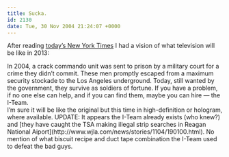 ```yaml
---
title: Sucka.
id: 2130
date: Tue, 30 Nov 2004 21:24:07 +0000
---
```


After reading [today’s New York Times](http://www.nytimes.com/2004/11/29/international/middleeast/29search.html) I had a vision of what television will be like in 2013:

<div class="block">In 2004, a crack commando unit was sent to prison by a military court for a crime they didn’t commit. These men promptly escaped from a maximum security stockade to the Los Angeles underground. Today, still wanted by the government, they survive as soldiers of fortune. If you have a problem, if no one else can help, and if you can find them, maybe you can hire — the I-Team.</div>I’m sure it will be like the original but this time in high-definition or hologram, where available.  
<span class="caps">UPDATE</span>: It appears the I-Team already exists (who knew?) and [they have caught the <span class="caps">TSA</span> making illegal strip searches in Reagan National Aiport](http://www.wjla.com/news/stories/1104/190100.html). No mention of what biscuit recipe and duct tape combination the I-Team used to defeat the bad guys.


